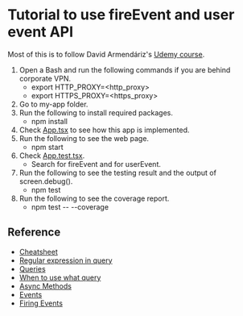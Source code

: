 # Tutorial to use fireEvent and user event API

Most of this is to follow David Armendáriz's [Udemy course](https://www.udemy.com/course/testing-react-apps-with-react-testing-library-rtl/).

1. Open a Bash and run the following commands if you are behind corporate VPN.
   - export HTTP_PROXY=<http_proxy>
   - export HTTPS_PROXY=<https_proxy>
2. Go to my-app folder.
3. Run the following to install required packages.
   - npm install
4. Check [App.tsx](./my-app/src/App.tsx) to see how this app is implemented.
5. Run the following to see the web page.
   - npm start
6. Check [App.test.tsx](./my-app/src/App.test.tsx).
   - Search for fireEvent and for userEvent.
7. Run the following to see the testing result and the output of screen.debug().
   - npm test
8. Run the following to see the coverage report.
   - npm test -- --coverage

## Reference

- [Cheatsheet](https://testing-library.com/docs/react-testing-library/cheatsheet)
- [Regular expression in query](https://testing-library.com/docs/queries/about/#textmatch)
- [Queries](https://testing-library.com/docs/react-testing-library/cheatsheet#queries)
- [When to use what query](https://testing-library.com/docs/queries/about/#priority)
- [Async Methods](https://testing-library.com/docs/dom-testing-library/api-async/)
- [Events](https://testing-library.com/docs/react-testing-library/cheatsheet#events)
- [Firing Events](https://testing-library.com/docs/dom-testing-library/api-events/)
